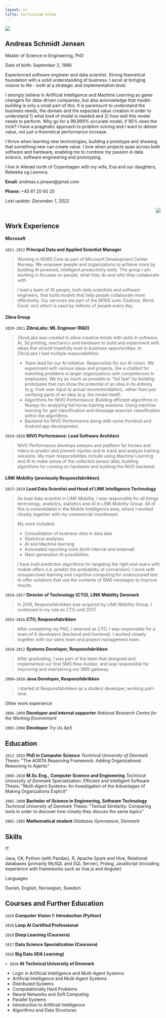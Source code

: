 ```yaml
---
layout: cv
title: Curriculum Vitae
---
```


<div class="row mt-5">
    <div class="col-sm">
        <div id="portrait">
            <img src="img/andreas.jpg" class="rounded-circle border float-right ml-3 mb-2" />
        </div>
        <h2 class="border-0">Andreas Schmidt Jensen</h2>
        <p class="lead">Master of Science in Engineering, PhD</p>
        <p>Date of birth: September 2, 1986</p>
        <p>
            Experienced software engineer and data scientist. Strong theoretical foundation with a solid understanding of business. I excel at bringing visions to life - both at a strategic and implementation level.
        </p>
        <p>
            I strongly believe in Artificial Intelligence and Machine Learning as game changers for data-driven companies, but also acknowledge that model-building is only a small part of this. It is paramount to understand the business needs, the domain and the expected value creation in order to understand 1) what kind of model is needed and 2) how well this model needs to perform. Why go for a 99,999% accurate model, if 95% does the trick? I have a pragmatic approach to problem solving and I want to deliver value, not just a theoretical performance increase.
        </p>
        <p>
            I thrive when learning new technologies, building a prototype and showing that something new can create value. I love when projects span across both software and hardware, enabling me to combine my passion in data science, software engineering and prototyping.
        </p>
        <p>
            I live in Allerød north of Copenhagen with my wife, Eva and our daughters, Rebekka og Leonora.
        </p>
        <p>
            <b>Email: </b> andreas.s.jensen@gmail.com
        </p>
        <p>
            <b>Phone: </b> +45 61 20 60 20
        </p>
        <p class="float-right"><i>Last update: December 1, 2022</i></p>
    </div>
</div>
<div class="row mb-5">
    <div id="portrait-mini" class="col" style="text-align: right">
        <img src="img/andreas.jpg" class="rounded-circle border" />
    </div>
</div>

## Work Experience

#### Microsoft
`2021-2022`
**Principal Data and Applied Scientist Manager**
> Working in M365 Core as part of Microsoft Development Center Norway. We empower people and organizations to achieve more by building AI powered, intelligent productivity tools. The group I am working in focuses on people, what they do and who they collaborate with. 
> 
> I lead a team of 10 people, both data scientists and software engineers, that build models that help people collaborate more effectively. Our services are part of the M365 suite (Outlook, Word, Excel, etc) which is used by millions of people every day.

#### Zibra Group

`2020-2021`
**ZibraLabs: ML Engineer (R&D)**
> ZibraLabs was created to allow creative minds with skills in software, AI, 3d printing, mechanics and hardware to build and experiment with ideas that should hopefully lead to business opportunities. In ZibraLabs I had multiple responsibilities:
> - Team lead for our AI initiative. Responsible for our AI vision. We experiment with various ideas and projects, like a chatbot for matching problems in larger organizations with competences in employees. We try as much as possible to "fail fast" by building prototypes that can show the potential of an idea in its entirety (e.g. from user input to actual recommendation), rather than just verifying parts of an idea (e.g. the model itself).
> - Algorithms for NIVO Performance: Building efficient algorithms in Numpy for analyzing full horse training sessions. Using machine learning for gait classification and dressage exercise classification within the algorithms.
> - Backend for NIVO Performance along with some frontend and Android app development. 

`2019—2020`
**NIVO Performance: Lead Software Architect**
> NIVO Performance develops sensors and platform for horses and riders to predict and prevent injuries and to track and analyze training sessions.
> My main responsibilities include using Machine Learning and AI to make sense of the collected sensor data, building algorithms for running on hardware and building the NIVO  backend.

#### LINK Mobility (previously Responsfabrikken)

`2017—2019`
**Lead Data Scientist and Head of LINK Intelligence Technology**
> As lead data scientist in LINK Mobility, I was responsible for all things technology, analytics, statistics and AI in LINK Mobility Group. All of this is consolidated in the Mobile Intelligence area, where I worked closely together with my commercial counterpart. 
>
> My work included:
> - Consolidation of business data in data lake
> - Statistical analyses
> - AI and Machine learning
> - Automated reporting tools (both internal and external)
> - Next-generation AI possibilities
>
> I have built prediction algorithms for targeting the right end users with mobile offers (i.e. predict the probability of conversion). I work with unsupervised learning and cognitive computing for unstructured text to offer solutions that use the contents of SMS messages to improve results.

`2016—2017`
**Director of Technology (CTO), LINK Mobility Denmark**
> In 2016, Responsfabrikken was acquired by LINK Mobility Group. I continued in my role as CTO until 2017.

`2015—2016`
**CTO, Responsfabrikken**
> After completing my PhD, I returned as CTO. I was responsible for a team of 6 developers (backend and frontend). I worked closely together with our sales team and project management team. 

`2010—2012`
**Systems Developer, Responsfabrikken**
> After graduating, I was part of the team that designed and implemented our first SMS flow-builder, and was responsible for improving and maintaining our SMS gateway. 

`2009—2010`
**Java Developer, Responsfabrikken**
> I started at Responsfabrikken as a student developer, working part-time. 

<p class="lead">Other work experience</p>

`2006-2009`
**Developer and internal supporter**
_National Research Centre for the Working Environment_

`2003-2008`
**Developer**
_Try Us ApS_

## Education

`2012-2015`
**PhD in Computer Science**
_Technical University of Denmark_
Thesis: "The AORTA Reasoning Framework: Adding Organizational Reasoning to Agents"

`2008-2010`
**M.Sc.Eng., Computer Science and Engineering**
_Technical University of Denmark_
Specialization: Efficient and Intelligent Software
Thesis: "Multi-Agent Systems: An Investigation of the Advantages of Making Organizations Explicit"

`2005-2008`
**Bachelor of Science in Engineering, Software Technology**
_Technical University of Denmark_
Thesis: "Textual Similarity: Comparing texts in order to discover how closely they discuss the same topics"

`2002-2005`
**Mathematical student**
_Gladsaxe Gymnasium, Denmark_

## Skills

<p class="lead mb-0">IT</p>
Java, C#, Python (with Pandas), R, Apache Spark and Hive, Relational databases (primarily MySQL and SQL Server), Prolog, JavaScript (including experience with frameworks such as Vue.js and Angular)

<p class="lead mb-0">Languages</p>
Danish, English, Norwegian, Swedish

## Courses and Further Education

`2020`
**Computer Vision 1: Introduction (Python)**

`2018`
**Loop AI Certified Professional**

`2018`
**Deep Learning (Coursera)**

`2017`
**Data Science Specialization (Coursera)**

`2016`
**Big Data (IDA Learning)**

`< 2010`
**At Technical University of Denmark**
* Logic in Artificial Intelligence and Multi-Agent Systems
* Artificial Intelligence and Multi-Agent Systems
* Distributed Systems   
* Computationally Hard Problems
* Neural Networks and Soft Computing
* Parallel Systems
* Introduction to Artificial Intelligence
* Algorithms and Data Structures

